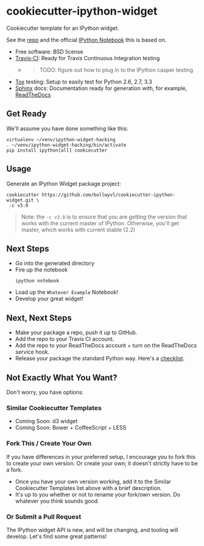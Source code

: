 # cookiecutter-ipython-widget
Cookiecutter template for an IPython widget.

See the [repo][] and the official [IPython Notebook][nb] this is based on.

- Free software: BSD license
- [Travis-CI][]: Ready for Travis Continuous Integration testing
  - > TODO: figure out how to plug in to the IPython casper testing
- [Tox][] testing: Setup to easily test for Python 2.6, 2.7, 3.3
- [Sphinx][] docs: Documentation ready for generation with, for example,
 [ReadTheDocs][]

## Get Ready
We'll assume you have done something like this:

```shell
virtualenv ~/venv/ipython-widget-hacking
. ~/venv/ipython-widget-hacking/bin/activate
pip install ipython[all] cookiecutter 
```

## Usage
Generate an IPython Widget package project:

```shell
cookiecutter https://github.com/bollwyvl/cookiecutter-ipython-widget.git \
 -c v3.0
```
> Note: the `-c v3.0` is to ensure that you are getting the version that works 
> with the current master of IPython. Otherwise, you'll get master, which works
> with current stable (2.2)

## Next Steps
- Go into the generated directory
- Fire up the notebook
  ```shell
  ipython notebook
  ```
- Load up the `Whatever Example` Notebook!
- Develop your great widget!

## Next, Next Steps
- Make your package a repo, push it up to GitHub.
- Add the repo to your Travis CI account.
- Add the repo to your ReadTheDocs account + turn on the ReadTheDocs service hook.
- Release your package the standard Python way. Here's a [checklist][]. 
  

## Not Exactly What You Want?
Don't worry, you have options:

### Similar Cookiecutter Templates
- Coming Soon: d3 widget
- Coming Soon: Bower + CoffeeScript + LESS

### Fork This / Create Your Own
If you have differences in your preferred setup, I encourage you to fork this
to create your own version. Or create your own; it doesn't strictly have to
be a fork.

- Once you have your own version working, add it to the Similar Cookiecutter
  Templates list above with a brief description. 
- It's up to you whether or not to rename your fork/own version. Do whatever
  you think sounds good.

### Or Submit a Pull Request
The IPython widget API is new, and will be changing, and tooling will develop.
Let's find some great patterns!

[repo]: https://github.com/bollwyvl/cookiecutter-ipython-widget
[nb]: http://nbviewer.ipython.org/github/ipython/ipython/blob/master/examples/Interactive%20Widgets/Custom%20Widgets.ipynb
[Travis-CI]: http://travis-ci.org/
[Tox]: http://testrun.org/tox/
[Sphinx]: http://sphinx-doc.org/
[ReadTheDocs]: https://readthedocs.org/
[checklist]: https://gist.github.com/audreyr/5990987
